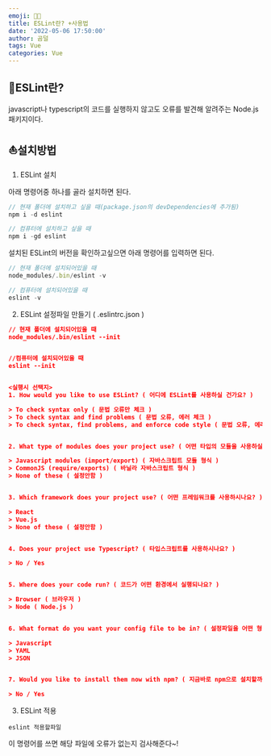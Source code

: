 ```yaml
---
emoji: 🌊🦦
title: ESLint란? +사용법
date: '2022-05-06 17:50:00'
author: 곰덜
tags: Vue
categories: Vue
---
```


## 🧊ESLint란?

javascript나 typescript의 코드를 실행하지 않고도 오류를 발견해 알려주는 Node.js 패키지이다.



## ⛵설치방법

1. ESLint 설치

아래 명령어중 하나를 골라 설치하면 된다.

``` js
// 현재 폴더에 설치하고 싶을 때(package.json의 devDependencies에 추가됨)
npm i -d eslint

// 컴퓨터에 설치하고 싶을 때
npm i -gd eslint
```

설치된 ESLint의 버전을 확인하고싶으면 아래 명령어를 입력하면 된다.

``` js
// 현재 폴더에 설치되어있을 때
node_modules/.bin/eslint -v

// 컴퓨터에 설치되어있을 때
eslint -v
```



2. ESLint 설정파일 만들기 ( .eslintrc.json )

``` json
// 현재 폴더에 설치되어있을 때
node_modules/.bin/eslint --init


//컴퓨터에 설치되어있을 때
eslint --init


<실행시 선택지>
1. How would you like to use ESLint? ( 어디에 ESLint를 사용하실 건가요? )

> To check syntax only ( 문법 오류만 체크 )
> To check syntax and find problems ( 문법 오류, 에러 체크 )
> To check syntax, find problems, and enforce code style ( 문법 오류, 에러 체크, 코드 예쁘게 정리 )


2. What type of modules does your project use? ( 어떤 타입의 모듈을 사용하실 건가요? )

> Javascript modules (import/export) ( 자바스크립트 모듈 형식 )
> CommonJS (require/exports) ( 바닐라 자바스크립트 형식 )
> None of these ( 설정안함 )


3. Which framework does your project use? ( 어떤 프레임워크를 사용하시나요? )

> React
> Vue.js
> None of these ( 설정안함 )


4. Does your project use Typescript? ( 타입스크립트를 사용하시나요? )

> No / Yes


5. Where does your code run? ( 코드가 어떤 환경에서 실행되나요? )

> Browser ( 브라우저 )
> Node ( Node.js )


6. What format do you want your config file to be in? ( 설정파일을 어떤 형식으로 만들까요? )

> Javascript
> YAML
> JSON


7. Would you like to install them now with npm? ( 지금바로 npm으로 설치할까요? )

> No / Yes
```



3. ESLint 적용

```
eslint 적용할파일
```

이 명령어를 쓰면 해당 파일에 오류가 없는지 검사해준다~!



```toc

```
